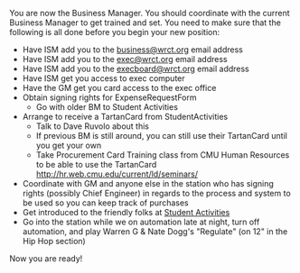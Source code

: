 <!-- TITLE: New Business Manager -->

You are now the Business Manager. You should coordinate with the current Business Manager to get trained and set. You need to make sure that the following is all done before you begin your new position:
* Have ISM add you to the business@wrct.org email address
* Have ISM add you to the exec@wrct.org email address
* Have ISM add you to the execboard@wrct.org email address
* Have ISM get you access to exec computer
* Have the GM get you card access to the exec office
* Obtain signing rights for ExpenseRequestForm
	* Go with older BM to Student Activities
* Arrange to receive a TartanCard from StudentActivities
	* Talk to Dave Ruvolo about this
	* If previous BM is still around, you can still use their TartanCard until you get your own
	* Take Procurement Card Training class from CMU Human Resources to be able to use the TartanCard http://hr.web.cmu.edu/current/ld/seminars/
* Coordinate with GM and anyone else in the station who has signing rights (possibly Chief Engineer) in regards to the process and system to be used so you can keep track of purchases
* Get introduced to the friendly folks at [Student Activities](business/student-activities)
* Go into the station while we on automation late at night, turn off automation, and play Warren G & Nate Dogg's "Regulate" (on 12" in the Hip Hop section)

Now you are ready!

